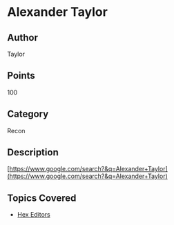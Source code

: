 # Alexander Taylor
## Author
Taylor
## Points
100
## Category
Recon
## Description
[https://www.google.com/search?&q=Alexander+Taylor](https://www.google.com/search?&q=Alexander+Taylor)
## Topics Covered

- [Hex Editors](/forensics/what-are-hex-editors/)
